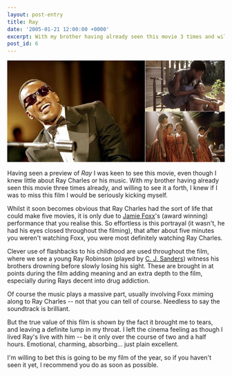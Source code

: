 ```yaml
---
layout: post-entry
title: Ray
date: '2005-01-21 12:00:00 +0000'
excerpt: With my brother having already seen this movie 3 times and willing to see it again, I knew if I was to miss this film I would be kicking myself.
post_id: 6
---
```

![Scenes from Ray](/assets/2005/01/ray.jpg)

Having seen a preview of <cite>Ray</cite> I was keen to see this movie, even though I knew little about Ray Charles or his music. With my brother having already seen this movie three times already, and willing to see it a forth, I knew if I was to miss this film I would be seriously kicking myself.

Whilst it soon becomes obvious that Ray Charles had the sort of life that could make five movies, it is only due to [Jamie Foxx][1]'s (award winning) performance that you realise this. So effortless is this portrayal (it wasn't, he had his eyes closed throughout the filming), that after about five minutes you weren't watching Foxx, you were most definitely watching Ray Charles.

Clever use of flashbacks to his childhood are used throughout the film, where we see a young Ray Robinson (played by [C. J. Sanders][2]) witness his brothers drowning before slowly losing his sight. These are brought in at points during the film adding meaning and an extra depth to the film, especially during Rays decent into drug addiction.

Of course the music plays a massive part, usually involving Foxx miming along to Ray Charles -- not that you can tell of course. Needless to say the soundtrack is brilliant.

But the true value of this film is shown by the fact it brought me to tears, and leaving a definite lump in my throat. I left the cinema feeling as though I lived Ray's live with him -- be it only over the course of two and a half hours. Emotional, charming, absorbing... just plain excellent.

I'm willing to bet this is going to be my film of the year, so if you haven't seen it yet, I recommend you do as soon as possible.

[1]: http://www.imdb.com/name/nm0004937/
[2]: http://www.imdb.com/name/nm1468486/